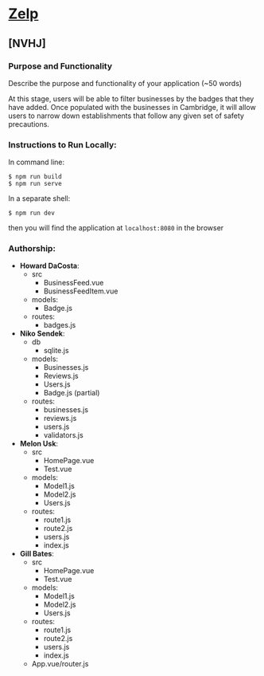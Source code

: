 
# [Zelp](https://nvhj-zelp.herokuapp.com/)
## [NVHJ]
### Purpose and Functionality
Describe the purpose and functionality of your application (~50 words) 

At this stage, users will be able to filter businesses by the badges that they have added. Once populated with the businesses in Cambridge, it will allow users to narrow down establishments that follow any given set of safety precautions.

### Instructions to Run Locally:
In command line:
```console
$ npm run build
$ npm run serve
```
In a separate shell:
```console
$ npm run dev
```
then you will find the application at `localhost:8080` in the browser

### Authorship:
* **Howard DaCosta**:
  * src
    * BusinessFeed.vue
    * BusinessFeedItem.vue
  * models:
    * Badge.js
  * routes:
    * badges.js
* **Niko Sendek**:
  * db
    * sqlite.js 
  * models:
    * Businesses.js
    * Reviews.js
    * Users.js
    * Badge.js (partial)
  * routes:
    * businesses.js
    * reviews.js
    * users.js
    * validators.js
* **Melon Usk**:
  * src
    * HomePage.vue
    * Test.vue
  * models:
    * Model1.js
    * Model2.js
    * Users.js
  * routes:
    * route1.js
    * route2.js
    * users.js
    * index.js
* **Gill Bates**:
  * src
    * HomePage.vue
    * Test.vue
  * models:
    * Model1.js
    * Model2.js
    * Users.js
  * routes:
    * route1.js
    * route2.js
    * users.js
    * index.js
  * App.vue/router.js
